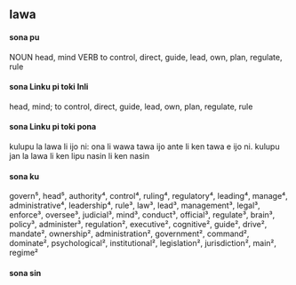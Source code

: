 ## lawa

#### sona pu

NOUN head, mind VERB to control, direct, guide, lead, own, plan, regulate, rule

#### sona Linku pi toki Inli

head, mind; to control, direct, guide, lead, own, plan, regulate, rule

#### sona Linku pi toki pona

kulupu la lawa li ijo ni: ona li wawa tawa ijo ante li ken tawa e ijo ni. kulupu jan la lawa li ken lipu nasin li ken nasin

#### sona ku

govern⁵, head⁵, authority⁴, control⁴, ruling⁴, regulatory⁴, leading⁴, manage⁴, administrative⁴, leadership⁴, rule³, law³, lead³, management³, legal³, enforce³, oversee³, judicial³, mind³, conduct³, official³, regulate³, brain³, policy³, administer³, regulation², executive², cognitive², guide², drive², mandate², ownership², administration², government², command², dominate², psychological², institutional², legislation², jurisdiction², main², regime²

#### sona sin


